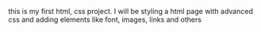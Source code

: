 this is my first html, css project.
I will be styling a html page with advanced css and adding elements like font, images, links and others
